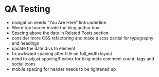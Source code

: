# QA Testing

-   navigation needs "You Are Here" link underline
-   Weird top border inside the blog author box
-   Spacing above the date in Related Posts section
-   consider more CSS refactoring and make a scss partial for typography and headings
-   update the date divs to <time> element
-   fix awkward spacing after title on full_width layout
-   need to adjust spacing/flexbox for blog meta comment count, tags and social icons
-   mobile spacing for header needs to be tightened up
